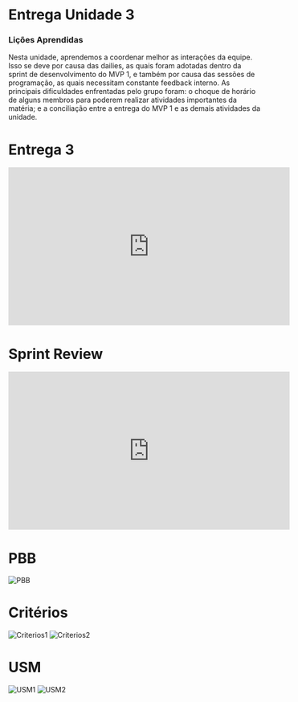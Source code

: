 # Entrega Unidade 3
### Lições Aprendidas
Nesta unidade, aprendemos a coordenar melhor as interações da equipe. Isso se deve por causa das dailies, as quais foram adotadas dentro da sprint de desenvolvimento do MVP 1, e também por causa das sessões de programação, as quais necessitam constante feedback interno. As principais dificuldades enfrentadas pelo grupo foram: o choque de horário de alguns membros para poderem realizar atividades importantes da matéria; e a conciliação entre a entrega do MVP 1 e as demais atividades da unidade.

# Entrega 3
<iframe width="560" height="315" src="https://www.youtube.com/embed/obRrP3DubQs?si=OQ4KU4NFiF9aO2lS" title="YouTube video player" frameborder="0" allow="accelerometer; autoplay; clipboard-write; encrypted-media; gyroscope; picture-in-picture; web-share" allowfullscreen></iframe>

# Sprint Review
<iframe width="560" height="315" src="https://www.youtube.com/embed/AmbbmBNNHCQ?si=67pC-aLFiom8mnsn" title="YouTube video player" frameborder="0" allow="accelerometer; autoplay; clipboard-write; encrypted-media; gyroscope; picture-in-picture; web-share" allowfullscreen></iframe>

# PBB
![PBB](../img/PBB.png)
# Critérios
![Criterios1](../img/criterios1.png)
![Criterios2](../img/criterios2.png)

# USM
![USM1](../img/USM1.png)
![USM2](../img/USM2.png)

